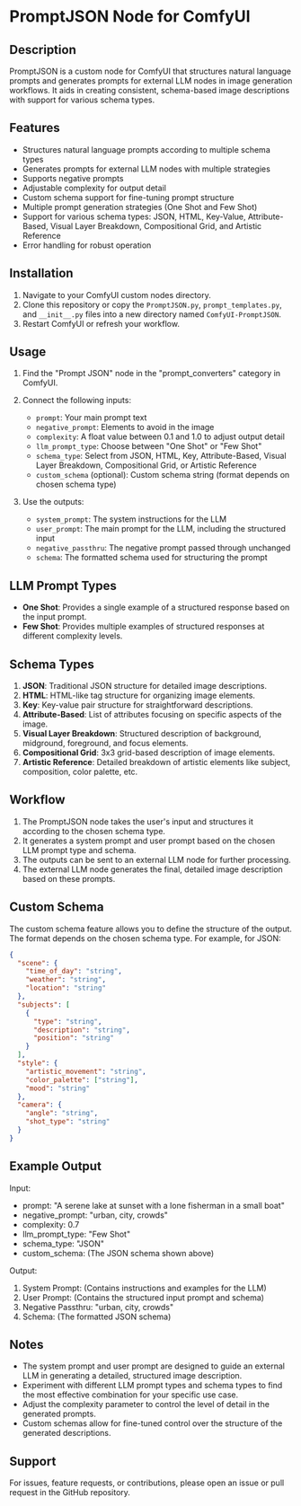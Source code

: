 # PromptJSON Node for ComfyUI

## Description
PromptJSON is a custom node for ComfyUI that structures natural language prompts and generates prompts for external LLM nodes in image generation workflows. It aids in creating consistent, schema-based image descriptions with support for various schema types.

## Features
- Structures natural language prompts according to multiple schema types
- Generates prompts for external LLM nodes with multiple strategies
- Supports negative prompts
- Adjustable complexity for output detail
- Custom schema support for fine-tuning prompt structure
- Multiple prompt generation strategies (One Shot and Few Shot)
- Support for various schema types: JSON, HTML, Key-Value, Attribute-Based, Visual Layer Breakdown, Compositional Grid, and Artistic Reference
- Error handling for robust operation

## Installation
1. Navigate to your ComfyUI custom nodes directory.
2. Clone this repository or copy the `PromptJSON.py`, `prompt_templates.py`, and `__init__.py` files into a new directory named `ComfyUI-PromptJSON`.
3. Restart ComfyUI or refresh your workflow.

## Usage
1. Find the "Prompt JSON" node in the "prompt_converters" category in ComfyUI.
2. Connect the following inputs:
   - `prompt`: Your main prompt text
   - `negative_prompt`: Elements to avoid in the image
   - `complexity`: A float value between 0.1 and 1.0 to adjust output detail
   - `llm_prompt_type`: Choose between "One Shot" or "Few Shot"
   - `schema_type`: Select from JSON, HTML, Key, Attribute-Based, Visual Layer Breakdown, Compositional Grid, or Artistic Reference
   - `custom_schema` (optional): Custom schema string (format depends on chosen schema type)

3. Use the outputs:
   - `system_prompt`: The system instructions for the LLM
   - `user_prompt`: The main prompt for the LLM, including the structured input
   - `negative_passthru`: The negative prompt passed through unchanged
   - `schema`: The formatted schema used for structuring the prompt

## LLM Prompt Types
- **One Shot**: Provides a single example of a structured response based on the input prompt.
- **Few Shot**: Provides multiple examples of structured responses at different complexity levels.

## Schema Types
1. **JSON**: Traditional JSON structure for detailed image descriptions.
2. **HTML**: HTML-like tag structure for organizing image elements.
3. **Key**: Key-value pair structure for straightforward descriptions.
4. **Attribute-Based**: List of attributes focusing on specific aspects of the image.
5. **Visual Layer Breakdown**: Structured description of background, midground, foreground, and focus elements.
6. **Compositional Grid**: 3x3 grid-based description of image elements.
7. **Artistic Reference**: Detailed breakdown of artistic elements like subject, composition, color palette, etc.

## Workflow
1. The PromptJSON node takes the user's input and structures it according to the chosen schema type.
2. It generates a system prompt and user prompt based on the chosen LLM prompt type and schema.
3. The outputs can be sent to an external LLM node for further processing.
4. The external LLM node generates the final, detailed image description based on these prompts.

## Custom Schema
The custom schema feature allows you to define the structure of the output. The format depends on the chosen schema type. For example, for JSON:

```json
{
  "scene": {
    "time_of_day": "string",
    "weather": "string",
    "location": "string"
  },
  "subjects": [
    {
      "type": "string",
      "description": "string",
      "position": "string"
    }
  ],
  "style": {
    "artistic_movement": "string",
    "color_palette": ["string"],
    "mood": "string"
  },
  "camera": {
    "angle": "string",
    "shot_type": "string"
  }
}
```

## Example Output
Input:
- prompt: "A serene lake at sunset with a lone fisherman in a small boat"
- negative_prompt: "urban, city, crowds"
- complexity: 0.7
- llm_prompt_type: "Few Shot"
- schema_type: "JSON"
- custom_schema: (The JSON schema shown above)

Output:
1. System Prompt: (Contains instructions and examples for the LLM)
2. User Prompt: (Contains the structured input prompt and schema)
3. Negative Passthru: "urban, city, crowds"
4. Schema: (The formatted JSON schema)

## Notes
- The system prompt and user prompt are designed to guide an external LLM in generating a detailed, structured image description.
- Experiment with different LLM prompt types and schema types to find the most effective combination for your specific use case.
- Adjust the complexity parameter to control the level of detail in the generated prompts.
- Custom schemas allow for fine-tuned control over the structure of the generated descriptions.

## Support
For issues, feature requests, or contributions, please open an issue or pull request in the GitHub repository.
